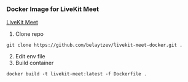 ### Docker Image for LiveKit Meet

[LiveKit Meet](https://github.com/livekit/meet)

1. Clone repo
```
git clone https://github.com/belaytzev/livekit-meet-docker.git .
```

2. Edit env file
3. Build container
```
docker build -t livekit-meet:latest -f Dockerfile .
```